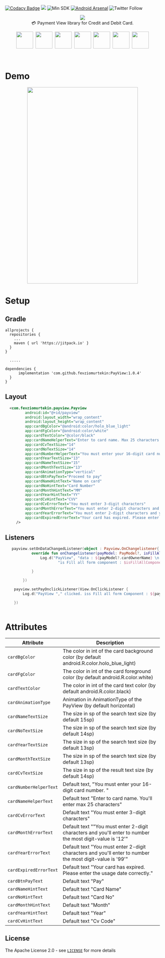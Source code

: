 [![Codacy Badge](https://api.codacy.com/project/badge/Grade/6af0386ba9e24da7ad94a12e38cd3268)](https://app.codacy.com/app/fevziomurtekin/PayView?utm_source=github.com&utm_medium=referral&utm_content=fevziomurtekin/PayView&utm_campaign=Badge_Grade_Dashboard)
[![](https://jitpack.io/v/fevziomurtekin/PayView.svg)](https://jitpack.io/#fevziomurtekin/PayView) ![Min SDK](https://img.shields.io/badge/minSdkVersion-21-yellowgreen) [![Android Arsenal]( https://img.shields.io/badge/Android%20Arsenal-PayView-green.svg?style=flat )]( https://android-arsenal.com/details/1/7724 ) ![Twitter Follow](https://img.shields.io/twitter/follow/fevziomurtekin.svg?label=fevziomurtekin&style=social)


<p align="center">
<img src="art/banner.png"/>
<br>
💳 Payment View library for Credit and Debit Card. 
</p>


<p align="center"><img src="art/visa.svg" width="55" height="55"/>&nbsp;&nbsp;<img src="art/mastercard.svg"  width="55" height="55"/>&nbsp;&nbsp;<img src="art/americanexpress.svg"  width="55" height="55"/>&nbsp;&nbsp;<img src="art/jcb.svg"  width="55" height="55"/>&nbsp;&nbsp;<img src="art/discover.svg"  width="55" height="55"/>&nbsp;&nbsp;<img src="art/dinnersclub.svg" width="55" height="55"/>&nbsp;&nbsp;<img src="art/undefined.svg" width="55" height="55"/></p> 

<br>


# Demo

<p align="center">
<img src="art/newrecord.gif" width="360"  height="640" />
</p>

# Setup
## Gradle
```Gradle
allprojects {
  repositories {
    ...
    maven { url 'https://jitpack.io' }
  }
}
  
  .....

dependencies {
      implementation 'com.github.fevziomurtekin:PayView:1.0.4'
  }
}
```

## Layout

```xml
  <com.fevziomurtekin.payview.Payview
         android:id="@+id/payview"
         android:layout_width="wrap_content"
         android:layout_height="wrap_content"
         app:cardBgColor="@android:color/holo_blue_light"
         app:cardFgColor="@android:color/white"
         app:cardTextColor="@color/black"
         app:cardNameHelperText="Enter to card name. Max 25 characters."
         app:cardCvTextSize="14"
         app:cardNoTextSize="14"
         app:cardNumberHelperText="You must enter your 16-digit card number."
         app:cardYearTextSize="13"
         app:cardNameTextSize="15"
         app:cardMonthTextSize="13"
         app:cardAnimationType="vertical"
         app:cardBtnPayText="Proceed to pay"
         app:cardNameHintText="Name on card"
         app:cardNoHintText="Card Number"
         app:cardMonthHintText="MM"
         app:cardYearHintText="YY"
         app:cardCvHintText="CVV"
         app:cardCvErrorText="You must enter 3-digit characters"
         app:cardMonthErrorText="You must enter 2-digit characters and you'll enter to number the most digit-value is '12'"
         app:cardYearErrorText="You must enter 2-digit characters and you'll enter to number the most digit-value is '99'"
         app:cardExpiredErrorText="Your card has expired. Please enter the usage date correctly."
     />
```

## Listeners

```kotlin
   payview.setOnDataChangedListener(object : Payview.OnChangelistener{
            override fun onChangelistener(payModel: PayModel?, isFillAllComponent: Boolean) {
                Log.d("PayView", "data : ${payModel?.cardOwnerName} \n " +
                        "is Fill all form component : $isFillAllComponents")

            }

        })
        
    payview.setPayOnclickListener(View.OnClickListener {
        Log.d("PayView "," clicked. iss Fill all form Component : ${payview.isFillAllComponents}")

    })
      
```

 # Attributes

|Attribute|Description|
|---|---|
|`cardBgColor`|The color in int of the card background color (by default android.R.color.holo_blue_light)| 
|`cardFgColor`|The color in int of the card foreground color (by default android.R.color.white)|
|`cardTextColor`|The color in int of the card text color (by default android.R.color.black)|
|`cardAnimationType`|Animation in AnimationType of the PayView (by default horizontal)|
|`cardNameTextSize`|The size in sp of the search text size (by default 15sp) |
|`cardNoTextSize`|The size in sp of the search text size (by default 14sp)|
|`cardYearTextSize`|The size in sp of the search text size (by default 13sp) |
|`cardMonthTextSize`|The size in sp of the search text size (by default 13sp) |
|`cardCvTextSize`|The size in sp of the result text size (by default 14sp) |
|`cardNumberHelperText`|Default text, "You must enter your 16-digit card number. "|
|`cardNameHelperText`|Default text "Enter to card name. You'll enter max 25 characters"|
|`cardCvErrorText`|Default text "You must enter 3-digit characters"|
|`cardMonthErrorText`|Default text ""You must enter 2-digit characters and you'll enter to number the most digit-value is '12'"|
|`cardYearErrorText`| Default text "You must enter 2-digit characters and you'll enter to number the most digit-value is '99'"|
|`cardExpiredErrorText`| Default text "Your card has expired. Please enter the usage date correctly."|
|`cardBtnPayText`| Default text "Pay"|
|`cardNameHintText`| Default text "Card Name"|
|`cardNoHintText`| Default text "Card No"|
|`cardMonthHintText`| Default text "Month"|
|`cardYearHintText`| Default text "Year"|
|`cardCvHintText`| Default text "Cv Code"|


## License
The Apache License 2.0 - see [`LICENSE`](LICENSE) for more details


